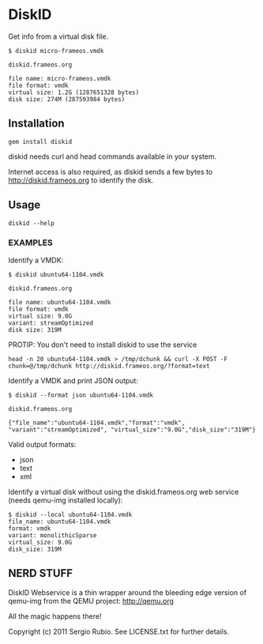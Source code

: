 # DiskID
 
Get info from a virtual disk file.

    $ diskid micro-frameos.vmdk

    diskid.frameos.org

    file name: micro-frameos.vmdk
    file format: vmdk
    virtual size: 1.2G (1287651328 bytes)
    disk size: 274M (287593984 bytes)

## Installation

    gem install diskid

diskid needs curl and head commands available in your system.

Internet access is also required, as diskid sends a few bytes to http://diskid.frameos.org to identify the disk.

## Usage

    diskid --help
    
### EXAMPLES

Identify a VMDK:

    $ diskid ubuntu64-1104.vmdk

    diskid.frameos.org

    file name: ubuntu64-1104.vmdk
    file format: vmdk
    virtual size: 9.0G 
    variant: streamOptimized
    disk size: 319M 


PROTIP: You don't need to install diskid to use the service

    head -n 20 ubuntu64-1104.vmdk > /tmp/dchunk && curl -X POST -F chunk=@/tmp/dchunk http://diskid.frameos.org/?format=text

Identify a VMDK and print JSON output:
    
    $ diskid --format json ubuntu64-1104.vmdk

    diskid.frameos.org

    {"file_name":"ubuntu64-1104.vmdk","format":"vmdk", "variant":"streamOptimized", "virtual_size":"9.0G","disk_size":"319M"}

  Valid output formats:

  * json
  * text
  * xml

Identify a virtual disk without using the diskid.frameos.org web service (needs qemu-img installed locally):

    $ diskid --local ubuntu64-1104.vmdk
    file_name: ubuntu64-1104.vmdk
    format: vmdk
    variant: monolithicSparse
    virtual_size: 9.0G
    disk_size: 319M


## NERD STUFF

DiskID Webservice is a thin wrapper around the bleeding edge version of qemu-img from the QEMU project: http://qemu.org

All the magic happens there!

Copyright (c) 2011 Sergio Rubio. See LICENSE.txt for
further details.

